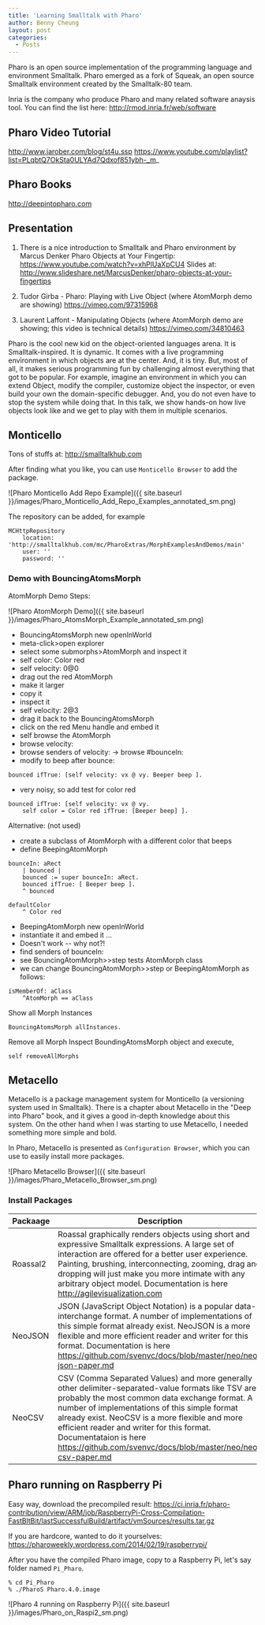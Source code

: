 ```yaml
---
title: 'Learning Smalltalk with Pharo'
author: Benny Cheung
layout: post
categories:
  - Posts
---
```

<!--excerpt.start-->Pharo is an open source implementation of the programming language and environment Smalltalk. Pharo emerged as a fork of Squeak, an open source Smalltalk environment created by the Smalltalk-80 team.
<!--excerpt.end-->

Inria is the company who produce Pharo and many related software anaysis tool. You can find the list here:
http://rmod.inria.fr/web/software

## Pharo Video Tutorial
http://www.jarober.com/blog/st4u.ssp
https://www.youtube.com/playlist?list=PLqbtQ7OkSta0ULYAd7Qdxof851ybh-_m_

## Pharo Books
http://deepintopharo.com

## Presentation
1. There is a nice introduction to Smalltalk and Pharo environment by Marcus Denker
Pharo Objects at Your Fingertip: https://www.youtube.com/watch?v=xhPlUaXpCU4
Slides at: http://www.slideshare.net/MarcusDenker/pharo-objects-at-your-fingertips

1. Tudor Girba - Pharo: Playing with Live Object
(where AtomMorph demo are showing)
https://vimeo.com/97315968

1. Laurent Laffont - Manipulating Objects
(where AtomMorph demo are showing; this video is technical details)
https://vimeo.com/34810463

Pharo is the cool new kid on the object-oriented languages arena. It is Smalltalk-inspired. It is dynamic. It comes with a live programming environment in which objects are at the center. And, it is tiny. But, most of all, it makes serious programming fun by challenging almost everything that got to be popular. For example, imagine an environment in which you can extend Object, modify the compiler, customize object the inspector, or even build your own the domain-specific debugger. And, you do not even have to stop the system while doing that. In this talk, we show hands-on how live objects look like and we get to play with them in multiple scenarios.

## Monticello
Tons of stuffs at:
http://smalltalkhub.com

After finding what you like, you can use `Monticello Browser` to add the package.

![Pharo Monticello Add Repo Example]({{ site.baseurl }}/images/Pharo_Monticello_Add_Repo_Examples_annotated_sm.png)

The repository can be added, for example

```
MCHttpRepository
	location: 'http://smalltalkhub.com/mc/PharoExtras/MorphExamplesAndDemos/main'
	user: ''
	password: ''
```

### Demo with BouncingAtomsMorph

AtomMorph Demo Steps:

![Pharo AtomMorph Demo]({{ site.baseurl }}/images/Pharo_AtomsMorph_Example_annotated_sm.png)

- BouncingAtomsMorph new openInWorld
- meta-click>open explorer
- select some submorphs>AtomMorph and inspect it
- self color: Color red
- self velocity: 0@0
- drag out the red AtomMorph
- make it larger
- copy it
- inspect it
- self velocity: 2@3
- drag it back to the BouncingAtomsMorph
- click on the red Menu handle and embed it
- self browse the AtomMorph
- browse velocity:
- browse senders of velocity: -> browse #bounceIn:
- modify to beep after bounce:

```
bounced ifTrue: [self velocity: vx @ vy. Beeper beep ].
```

- very noisy, so add test for color red

```
bounced ifTrue: [self velocity: vx @ vy.
	self color = Color red ifTrue: [Beeper beep] ].
```

Alternative: (not used)

- create a subclass of AtomMorph with a different color that beeps
- define BeepingAtomMorph

```
bounceIn: aRect
	| bounced |
	bounced := super bounceIn: aRect.
	bounced ifTrue: [ Beeper beep ].
	^ bounced

defaultColor
	^ Color red
```

- BeepingAtomMorph new openInWorld
- instantiate it and embed it ...
- Doesn't work -- why not?!
- find senders of bounceIn:
- see BouncingAtomMorph>>step tests AtomMorph class
- we can change BouncingAtomMorph>>step or BeepingAtomMorph as follows:

```
isMemberOf: aClass
	^AtomMorph == aClass
```

Show all Morph Instances

```
BouncingAtomsMorph allInstances.
```

Remove all Morph
Inspect BoundingAtomsMorph object and execute,

```
self removeAllMorphs
```

## Metacello
Metacello is a package management system for Monticello (a versioning system used in Smalltalk). There is a chapter about Metacello in the "Deep into Pharo" book, and it gives a good in-depth knowledge about this system. On the other hand when I was starting to use Metacello, I needed something more simple and bold.

In Pharo, Metacello is presented as `Configuration Browser`, which you can use to easily install more packages.

![Pharo Metacello Browser]({{ site.baseurl }}/images/Pharo_Metacello_Browser_sm.png)

### Install Packages

| Packaage | Description |
|----------|-------------|
| Roassal2 | Roassal graphically renders objects using short and expressive Smalltalk expressions. A large set of interaction are offered for a better user experience. Painting, brushing, interconnecting, zooming, drag and dropping will just make you more intimate with any arbitrary object model. Documentation is here http://agilevisualization.com
| NeoJSON | JSON (JavaScript Object Notation) is a popular data-interchange format. A number of implementations of this simple format already exist. NeoJSON is a more flexible and more efficient reader and writer for this format. Documentation is here https://github.com/svenvc/docs/blob/master/neo/neo-json-paper.md
| NeoCSV | CSV (Comma Separated Values) and more generally other delimiter-separated-value formats like TSV are probably the most common data exchange format. A number of implementations of this simple format already exist. NeoCSV is a more flexible and more efficient reader and writer for this format. Documentataion is here https://github.com/svenvc/docs/blob/master/neo/neo-csv-paper.md

## Pharo running on Raspberry Pi
Easy way, download the precompiled result:
https://ci.inria.fr/pharo-contribution/view/ARM/job/RaspberryPi-Cross-Compilation-FastBltBit/lastSuccessfulBuild/artifact/vmSources/results.tar.gz

If you are hardcore, wanted to do it yourselves:
https://pharoweekly.wordpress.com/2014/02/19/raspberrypi/

After you have the compiled Pharo image, copy to a Raspberry Pi, let's say folder named `Pi_Pharo`.

```
% cd Pi_Pharo
% ./PharoS Pharo.4.0.image
```

![Pharo 4 running on Raspberry Pi]({{ site.baseurl }}/images/Pharo_on_Raspi2_sm.png)
